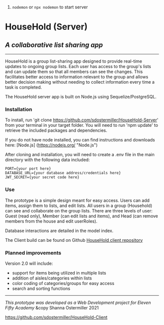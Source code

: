 
1. `nodemon` or `npx nodemon` to start server

# HouseHold (Server)
_A collaborative list sharing app_
---
---
HouseHold is a group list-sharing app designed to provide real-time updates to ongoing group lists.  Each user has access to the group's lists and can update them so that all members can see the changes.  This facilitates better access to information relevant to the group and allows better decision making without needing to collect information every time a task is completed.

The HouseHold server app is built on Node.js using Sequelize/PostgreSQL.

### Installation

To install, run 'git clone https://github.com/sdostermiller/HouseHold-Server' from your terminal in your target folder.  You will need to run 'npm update' to retrieve the included packages and dependencies.  

If you do not have node installed, you can find instructions and downloads here: [Node.js] (https://nodejs.org/ "Node.js")

After cloning and installation, you will need to create a .env file in the main directory with the following data included:

```
PORT={your port here}
DATABASE_URL={your database address/credentials here}
JWT_SECRET={your secret code here}
```

### Use

The prototype is a simple design meant for easy access.  Users can add items, assign them to lists, and edit lists.  All users in a group (Household) can see and collaborate on the group lists. There are three levels of user: Guest (read only), Member (can edit lists and items), and Head (can remove members from the house and edit userRoles).

Database interactions are detailed in the model index.

The Client build can be found on Github [HouseHold client repository](https://github.com/sdostermiller/HouseHold-Client.git "Github Repository")

### Planned improvements

Version 2.0 will include:
* support for items being utilized in multiple lists
* addition of aisles/categories within lists
* color coding of categories/groups for easy access
* search and sorting functions

------
_This prototype was developed as a Web Development project for Eleven Fifty Academy_
&copy Shanna Ostermiller 2021




https://github.com/sdostermiller/HouseHold-Client